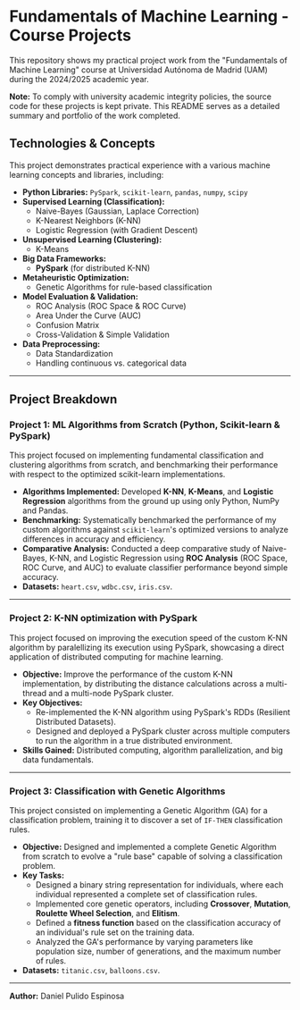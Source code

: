 # Fundamentals of Machine Learning - Course Projects

This repository shows my practical project work from the "Fundamentals of Machine Learning" course at Universidad Autónoma de Madrid (UAM) during the 2024/2025 academic year.

**Note:** To comply with university academic integrity policies, the source code for these projects is kept private. This README serves as a detailed summary and portfolio of the work completed.

## Technologies & Concepts

This project demonstrates practical experience with a various machine learning concepts and libraries, including:

* **Python Libraries:** `PySpark`, `scikit-learn`, `pandas`, `numpy`, `scipy`
* **Supervised Learning (Classification):**
    * Naive-Bayes (Gaussian, Laplace Correction)
    * K-Nearest Neighbors (K-NN)
    * Logistic Regression (with Gradient Descent)
* **Unsupervised Learning (Clustering):**
    * K-Means
* **Big Data Frameworks:**
    * **PySpark** (for distributed K-NN)
* **Metaheuristic Optimization:**
    * Genetic Algorithms for rule-based classification
* **Model Evaluation & Validation:**
    * ROC Analysis (ROC Space & ROC Curve)
    * Area Under the Curve (AUC)
    * Confusion Matrix
    * Cross-Validation & Simple Validation
* **Data Preprocessing:**
    * Data Standardization
    * Handling continuous vs. categorical data

---

## Project Breakdown

### Project 1: ML Algorithms from Scratch (Python, Scikit-learn & PySpark)

This project focused on implementing fundamental classification and clustering algorithms from scratch, and benchmarking their performance with respect to the optimized scikit-learn implementations.

* **Algorithms Implemented:** Developed **K-NN**, **K-Means**, and **Logistic Regression** algorithms from the ground up using only Python,  NumPy and Pandas.
* **Benchmarking:** Systematically benchmarked the performance of my custom algorithms against `scikit-learn`'s optimized versions to analyze differences in accuracy and efficiency.
* **Comparative Analysis:** Conducted a deep comparative study of Naive-Bayes, K-NN, and Logistic Regression using **ROC Analysis** (ROC Space, ROC Curve, and AUC) to evaluate classifier performance beyond simple accuracy.
* **Datasets:** `heart.csv`, `wdbc.csv`, `iris.csv`.

---

### Project 2: K-NN optimization with PySpark

This project focused on improving the execution speed of the custom K-NN algorithm by paralellizing its execution using PySpark, showcasing a direct application of distributed computing for machine learning.

* **Objective:** Improve the performance of the custom K-NN implementation, by distributing the distance calculations across a multi-thread and a multi-node PySpark cluster.
* **Key Objectives:**
    * Re-implemented the K-NN algorithm using PySpark's RDDs (Resilient Distributed Datasets).
    * Designed and deployed a PySpark cluster across multiple computers to run the algorithm in a true distributed environment.
* **Skills Gained:** Distributed computing, algorithm parallelization, and big data fundamentals.

---

### Project 3: Classification with Genetic Algorithms

This project consisted on implementing a Genetic Algorithm (GA) for a classification problem, training it to discover a set of `IF-THEN` classification rules.

* **Objective:** Designed and implemented a complete Genetic Algorithm from scratch to evolve a "rule base" capable of solving a classification problem.
* **Key Tasks:**
    * Designed a binary string representation for individuals, where each individual represented a complete set of classification rules.
    * Implemented core genetic operators, including **Crossover**, **Mutation**, **Roulette Wheel Selection**, and **Elitism**.
    * Defined a **fitness function** based on the classification accuracy of an individual's rule set on the training data.
    * Analyzed the GA's performance by varying parameters like population size, number of generations, and the maximum number of rules.
* **Datasets:** `titanic.csv`, `balloons.csv`.

---


  
**Author:** Daniel Pulido Espinosa
